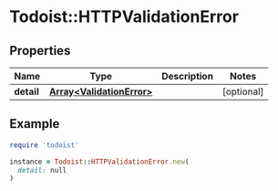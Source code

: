 # Todoist::HTTPValidationError

## Properties

| Name | Type | Description | Notes |
| ---- | ---- | ----------- | ----- |
| **detail** | [**Array&lt;ValidationError&gt;**](ValidationError.md) |  | [optional] |

## Example

```ruby
require 'todoist'

instance = Todoist::HTTPValidationError.new(
  detail: null
)
```


